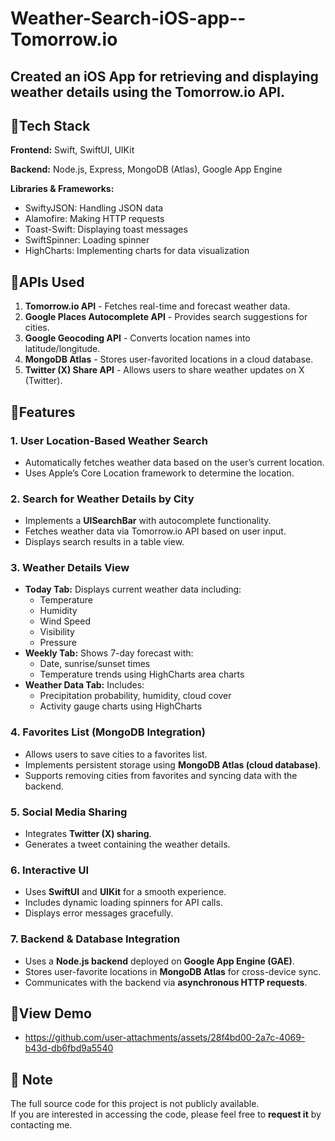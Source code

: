# Weather-Search-iOS-app--Tomorrow.io

## Created an iOS App for retrieving and displaying weather details using the Tomorrow.io API.

## 🔹Tech Stack

**Frontend:** Swift, SwiftUI, UIKit

**Backend:** Node.js, Express, MongoDB (Atlas), Google App Engine

**Libraries & Frameworks:**
- SwiftyJSON: Handling JSON data
- Alamofire: Making HTTP requests
- Toast-Swift: Displaying toast messages
- SwiftSpinner: Loading spinner
- HighCharts: Implementing charts for data visualization

## 🔹APIs Used

1. **Tomorrow.io API** - Fetches real-time and forecast weather data.
2. **Google Places Autocomplete API** - Provides search suggestions for cities.
3. **Google Geocoding API** - Converts location names into latitude/longitude.
4. **MongoDB Atlas** - Stores user-favorited locations in a cloud database.
5. **Twitter (X) Share API** - Allows users to share weather updates on X (Twitter).

## 🔹Features

### 1. **User Location-Based Weather Search**
   - Automatically fetches weather data based on the user’s current location.
   - Uses Apple’s Core Location framework to determine the location.

### 2. **Search for Weather Details by City**
   - Implements a **UISearchBar** with autocomplete functionality.
   - Fetches weather data via Tomorrow.io API based on user input.
   - Displays search results in a table view.

### 3. **Weather Details View**
   - **Today Tab:** Displays current weather data including:
     - Temperature
     - Humidity
     - Wind Speed
     - Visibility
     - Pressure
   - **Weekly Tab:** Shows 7-day forecast with:
     - Date, sunrise/sunset times
     - Temperature trends using HighCharts area charts
   - **Weather Data Tab:** Includes:
     - Precipitation probability, humidity, cloud cover
     - Activity gauge charts using HighCharts

### 4. **Favorites List (MongoDB Integration)**
   - Allows users to save cities to a favorites list.
   - Implements persistent storage using **MongoDB Atlas (cloud database)**.
   - Supports removing cities from favorites and syncing data with the backend.

### 5. **Social Media Sharing**
   - Integrates **Twitter (X) sharing**.
   - Generates a tweet containing the weather details.

### 6. **Interactive UI**
   - Uses **SwiftUI** and **UIKit** for a smooth experience.
   - Includes dynamic loading spinners for API calls.
   - Displays error messages gracefully.

### 7. **Backend & Database Integration**
   - Uses a **Node.js backend** deployed on **Google App Engine (GAE)**.
   - Stores user-favorite locations in **MongoDB Atlas** for cross-device sync.
   - Communicates with the backend via **asynchronous HTTP requests**.
     
## 🔹**View Demo**
- https://github.com/user-attachments/assets/28f4bd00-2a7c-4069-b43d-db6fbd9a5540

## 📌 Note
The full source code for this project is not publicly available.  
If you are interested in accessing the code, please feel free to **request it** by contacting me.
  
